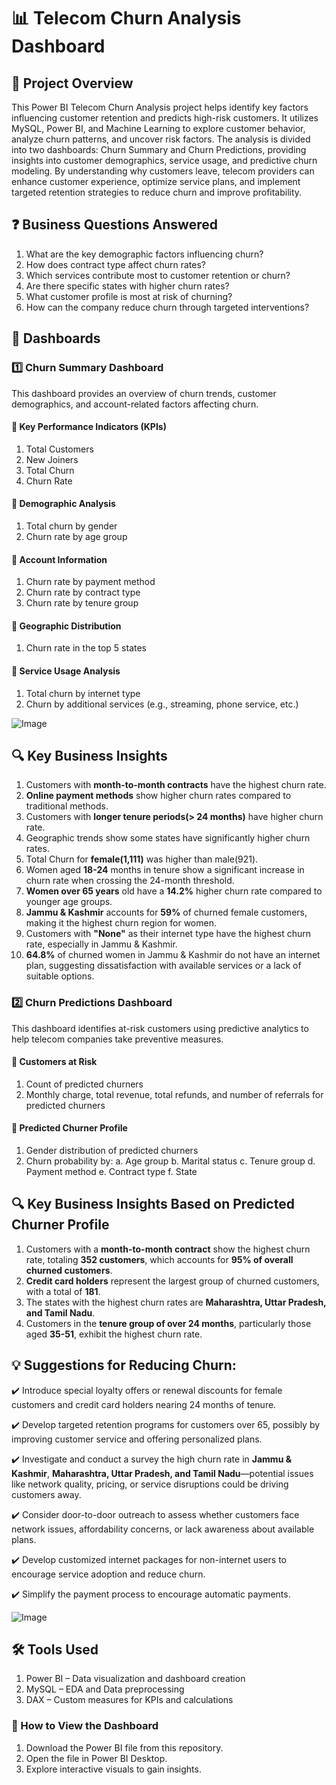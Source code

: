 # 📊 Telecom Churn Analysis Dashboard
## 📌 Project Overview
This Power BI Telecom Churn Analysis project helps identify key factors influencing customer retention and predicts high-risk customers. It utilizes MySQL, Power BI, and Machine Learning to explore customer behavior, analyze churn patterns, and uncover risk factors. The analysis is divided into two dashboards: Churn Summary and Churn Predictions, providing insights into customer demographics, service usage, and predictive churn modeling. By understanding why customers leave, telecom providers can enhance customer experience, optimize service plans, and implement targeted retention strategies to reduce churn and improve profitability.

## ❓ Business Questions Answered
1. What are the key demographic factors influencing churn?
2. How does contract type affect churn rates?
3. Which services contribute most to customer retention or churn?
4. Are there specific states with higher churn rates?
5. What customer profile is most at risk of churning?
6. How can the company reduce churn through targeted interventions?

## 📂 Dashboards
### 1️⃣ Churn Summary Dashboard
This dashboard provides an overview of churn trends, customer demographics, and account-related factors affecting churn.

#### 🔹 Key Performance Indicators (KPIs)

1. Total Customers
2. New Joiners
3. Total Churn
4. Churn Rate

#### 🔹 Demographic Analysis

1. Total churn by gender
2. Churn rate by age group
   
#### 🔹 Account Information

1. Churn rate by payment method
2. Churn rate by contract type
3. Churn rate by tenure group

#### 🔹 Geographic Distribution

1. Churn rate in the top 5 states

#### 🔹 Service Usage Analysis

1. Total churn by internet type
2. Churn by additional services (e.g., streaming, phone service, etc.)
   

![Image](https://github.com/user-attachments/assets/31f9deb0-3bc1-4818-885b-62ee9b58f098)

## 🔍 Key Business Insights
1. Customers with **month-to-month contracts** have the highest churn rate.
2. **Online payment methods** show higher churn rates compared to traditional methods.
3. Customers with **longer tenure periods(> 24 months)** have higher churn rate.
4. Geographic trends show some states have significantly higher churn rates.
5. Total Churn for **female(1,111)** was higher than male(921).
6. Women aged **18-24** months in tenure show a significant increase in churn rate when crossing the 24-month threshold.
7. **Women over 65 years** old have a **14.2%** higher churn rate compared to younger age groups.
8. **Jammu & Kashmir** accounts for **59%** of churned female customers, making it the highest churn region for women.
9. Customers with **"None"** as their internet type have the highest churn rate, especially in Jammu & Kashmir.
10. **64.8%** of churned women in Jammu & Kashmir do not have an internet plan, suggesting dissatisfaction with available services or a lack of suitable options.

### 2️⃣ Churn Predictions Dashboard
This dashboard identifies at-risk customers using predictive analytics to help telecom companies take preventive measures.

#### 🔹 Customers at Risk

1. Count of predicted churners
2. Monthly charge, total revenue, total refunds, and number of referrals for predicted churners

#### 🔹 Predicted Churner Profile

1. Gender distribution of predicted churners
2. Churn probability by:
   a. Age group
   b. Marital status
   c. Tenure group
   d. Payment method
   e. Contract type
   f. State

## 🔍 Key Business Insights Based on Predicted Churner Profile

1. Customers with a **month-to-month contract** show the highest churn rate, totaling **352 customers**, which accounts for **95% of overall churned customers**.  
2. **Credit card holders** represent the largest group of churned customers, with a total of **181**.  
3. The states with the highest churn rates are **Maharashtra, Uttar Pradesh, and Tamil Nadu**.  
4. Customers in the **tenure group of over 24 months**, particularly those aged **35-51**, exhibit the highest churn rate.
   

## 💡 Suggestions for Reducing Churn:

✔️ Introduce special loyalty offers or renewal discounts for female customers and credit card holders nearing 24 months of tenure.
 
✔️ Develop targeted retention programs for customers over 65, possibly by improving customer service and offering personalized plans.
 
✔️ Investigate and conduct a survey the high churn rate in **Jammu & Kashmir**, **Maharashtra, Uttar Pradesh, and Tamil Nadu**—potential issues like network quality, pricing, or service disruptions could be driving customers away.
 
✔️ Consider door-to-door outreach to assess whether customers face network issues, affordability concerns, or lack awareness about available plans.
 
✔️ Develop customized internet packages for non-internet users to encourage service adoption and reduce churn.

✔️ Simplify the payment process to encourage automatic payments.


![Image](https://github.com/user-attachments/assets/176969ac-b636-46ac-8fcc-077dc5980463)

## 🛠 Tools Used
1. Power BI – Data visualization and dashboard creation
2. MySQL  – EDA and Data preprocessing
3. DAX – Custom measures for KPIs and calculations
### 🚀 How to View the Dashboard
1. Download the Power BI file from this repository.
2. Open the file in Power BI Desktop.
3. Explore interactive visuals to gain insights.
